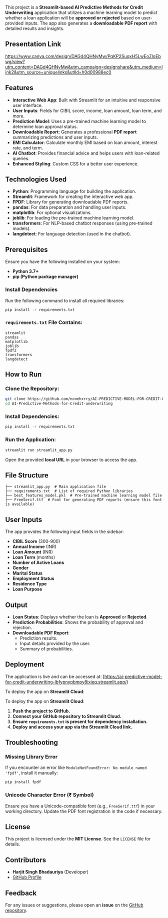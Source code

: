 

This project is a **Streamlit-based AI Predictive Methods for Credit Underwriting** application that utilizes a machine learning model to predict whether a loan application will be **approved or rejected** based on user-provided inputs. The app also generates a **downloadable PDF report** with detailed results and insights.

## Presentation Link 
https://www.canva.com/design/DAGd4QHNyMw/PqKP2SuqxH5LwEoZloEbwg/view?utm_content=DAGd4QHNyMw&utm_campaign=designshare&utm_medium=link2&utm_source=uniquelinks&utlId=h0d00988ec0

## Features

- **Interactive Web App**: Built with Streamlit for an intuitive and responsive user interface.
- **User Inputs**: Fields for CIBIL score, income, loan amount, loan term, and more.
- **Prediction Model**: Uses a pre-trained machine learning model to determine loan approval status.
- **Downloadable Report**: Generates a professional **PDF report** summarizing predictions and user inputs.
- **EMI Calculator**: Calculate monthly EMI based on loan amount, interest rate, and term.
- **AI Chatbot**: Provides financial advice and helps users with loan-related queries.
- **Enhanced Styling**: Custom CSS for a better user experience.

## Technologies Used

- **Python**: Programming language for building the application.
- **Streamlit**: Framework for creating the interactive web app.
- **FPDF**: Library for generating downloadable PDF reports.
- **pandas**: For data preparation and handling user inputs.
- **matplotlib**: For optional visualizations.
- **joblib**: For loading the pre-trained machine learning model.
- **transformers**: For NLP-based chatbot responses (using pre-trained models).
- **langdetect**: For language detection (used in the chatbot).

## Prerequisites

Ensure you have the following installed on your system:

- **Python 3.7+**
- **pip (Python package manager)**

### Install Dependencies
Run the following command to install all required libraries:

```bash
pip install -r requirements.txt
```

### `requirements.txt` File Contains:
```
streamlit
pandas
matplotlib
joblib
fpdf2
transformers
langdetect
```

## How to Run

### Clone the Repository:
```bash
git clone https://github.com/nonehxrry/AI-PREDICTIVE-MODEL-FOR-CREDIT-UNDERWRITING/
cd AI-Predictive-Methods-for-Credit-underwriting
```

### Install Dependencies:
```bash
pip install -r requirements.txt
```

### Run the Application:
```bash
streamlit run streamlit_app.py
```

Open the provided **local URL** in your browser to access the app.

## File Structure

```
├── streamlit_app.py  # Main application file
├── requirements.txt  # List of required Python libraries
├── best_features_model.pkl  # Pre-trained machine learning model file
├── FreeSerif.ttf  # Font for generating PDF reports (ensure this font is available)
```

## User Inputs

The app provides the following input fields in the sidebar:

- **CIBIL Score** (300-900)
- **Annual Income** (INR)
- **Loan Amount** (INR)
- **Loan Term** (months)
- **Number of Active Loans**
- **Gender**
- **Marital Status**
- **Employment Status**
- **Residence Type**
- **Loan Purpose**

## Output

- **Loan Status**: Displays whether the loan is **Approved** or **Rejected**.
- **Prediction Probabilities**: Shows the probability of approval and rejection.
- **Downloadable PDF Report**:
  - Prediction results.
  - Input details provided by the user.
  - Summary of probabilities.

## Deployment

The application is live and can be accessed at:
[https://ai-predictive-model-for-credit-underwriting-lbfypnypbmpy8ixieq.streamlit.app/)

To deploy the app on **Streamlit Cloud**:

To deploy the app on **Streamlit Cloud**:

1. **Push the project to GitHub.**
2. **Connect your GitHub repository to Streamlit Cloud.**
3. **Ensure `requirements.txt` is present for dependency installation.**
4. **Deploy and access your app via the Streamlit Cloud link.**

## Troubleshooting

### Missing Library Error
If you encounter an error like `ModuleNotFoundError: No module named 'fpdf'`, install it manually:
```bash
pip install fpdf
```

### Unicode Character Error (₹ Symbol)
Ensure you have a Unicode-compatible font (e.g., `FreeSerif.ttf`) in your working directory. Update the PDF font registration in the code if necessary.

## License

This project is licensed under the **MIT License**. See the `LICENSE` file for details.

## Contributors

- **Harjit Singh Bhadauriya** (Developer)
- [GitHub Profile](https://github.com/nonehxrry)

## Feedback

For any issues or suggestions, please open an **issue** on the [GitHub repository](https://github.com/nonehxrry/AI-PREDICTIVE-MODEL-FOR-CREDIT-UNDERWRITING/issues).

